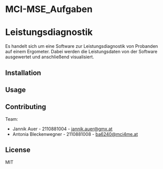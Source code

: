 # MCI-MSE_Aufgaben
# Leistungsdiagnostik 
Es handelt sich um eine Software zur Leistungsdiagnostik von Probanden auf einem Ergometer. Dabei werden die Leistungsdaten von der Software ausgewertet und anschließend visualisiert.

## Installation


## Usage


## Contributing
Team: 
- Jannik Auer - 2110881004 - jannik.auer@gmx.at
- Antonia Bleckenwegner - 2110881008 - ba6240@mci4me.at

## License
MIT  


